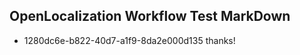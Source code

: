 ## OpenLocalization Workflow Test MarkDown
* 1280dc6e-b822-40d7-a1f9-8da2e000d135 thanks!

<!--HONumber=Jul16_HO5-->


